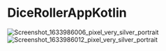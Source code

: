 # DiceRollerAppKotlin

![Screenshot_1633986006_pixel_very_silver_portrait](https://user-images.githubusercontent.com/49315188/136859162-7ad83ad1-017c-49e2-a083-4a46d00d506e.png)
![Screenshot_1633986012_pixel_very_silver_portrait](https://user-images.githubusercontent.com/49315188/136859169-1d83a50a-55b4-4425-a901-43add34e3d4e.png)

